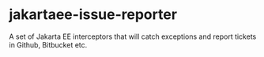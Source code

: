 # jakartaee-issue-reporter
A set of Jakarta EE interceptors that will catch exceptions and report tickets in Github, Bitbucket etc.
